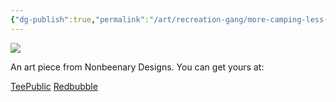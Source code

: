 ```yaml
---
{"dg-publish":true,"permalink":"/art/recreation-gang/more-camping-less-stress/","title":"More Camping Less Stress","tags":["Art","Camping"]}
---
```



![](https://baserow-media.ams3.digitaloceanspaces.com/user_files/V8CGb0FsPzAqPRu8He6dwGQo3ejZeD1l_959151170f912505b1d23c94f37da9664161920d2eb664b17e8da4489960815d.jpg)

An art piece from Nonbeenary Designs. You can get yours at:

[TeePublic](https://www.teepublic.com/t-shirt/51064106-more-camping-less-stress?store_id=258912)
[Redbubble](https://www.redbubble.com/shop/ap/154460486?ref=studio-promote)
